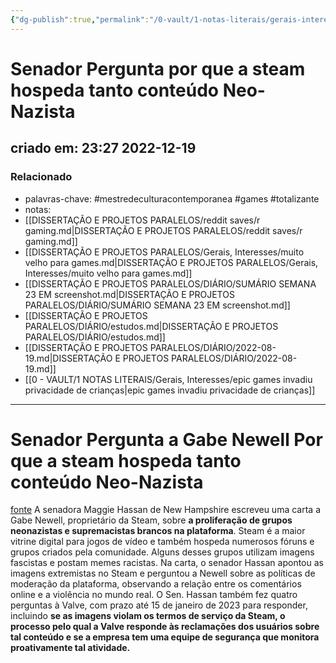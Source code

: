 ```yaml
---
{"dg-publish":true,"permalink":"/0-vault/1-notas-literais/gerais-interesses/senador-pergunta-por-que-a-steam-hospeda-tanto-conteudo-neo-nazista/","tags":["mestredeculturacontemporanea","games","totalizante"],"dgHomeLink":true,"dgShowLocalGraph":true,"dgShowFileTree":true,"dgEnableSearch":true,"noteIcon":""}
---
```


# Senador Pergunta por que a steam hospeda tanto conteúdo Neo-Nazista
## criado em: 23:27 2022-12-19

### Relacionado
- palavras-chave: #mestredeculturacontemporanea #games #totalizante 
- notas: 
- [[DISSERTAÇÃO E PROJETOS PARALELOS/reddit saves/r gaming.md\|DISSERTAÇÃO E PROJETOS PARALELOS/reddit saves/r gaming.md]]
- [[DISSERTAÇÃO E PROJETOS PARALELOS/Gerais, Interesses/muito velho para games.md\|DISSERTAÇÃO E PROJETOS PARALELOS/Gerais, Interesses/muito velho para games.md]]
- [[DISSERTAÇÃO E PROJETOS PARALELOS/DIÁRIO/SUMÁRIO SEMANA 23 EM screenshot.md\|DISSERTAÇÃO E PROJETOS PARALELOS/DIÁRIO/SUMÁRIO SEMANA 23 EM screenshot.md]]
- [[DISSERTAÇÃO E PROJETOS PARALELOS/DIÁRIO/estudos.md\|DISSERTAÇÃO E PROJETOS PARALELOS/DIÁRIO/estudos.md]]
- [[DISSERTAÇÃO E PROJETOS PARALELOS/DIÁRIO/2022-08-19.md\|DISSERTAÇÃO E PROJETOS PARALELOS/DIÁRIO/2022-08-19.md]]
- [[0 - VAULT/1 NOTAS LITERAIS/Gerais, Interesses/epic games invadiu privacidade de crianças\|epic games invadiu privacidade de crianças]]
---
# Senador Pergunta a Gabe Newell Por que a steam hospeda tanto conteúdo Neo-Nazista
[fonte](https://www.vice.com/en/article/dy79na/senator-asks-gabe-newell-why-steam-hosts-so-much-neo-nazi-content)
A senadora Maggie Hassan de New Hampshire escreveu uma carta a Gabe Newell, proprietário da Steam, sobre **a proliferação de grupos neonazistas e supremacistas brancos na plataforma**. Steam é a maior vitrine digital para jogos de vídeo e também hospeda numerosos fóruns e grupos criados pela comunidade. Alguns desses grupos utilizam imagens fascistas e postam memes racistas. Na carta, o senador Hassan apontou as imagens extremistas no Steam e perguntou a Newell sobre as políticas de moderação da plataforma, observando a relação entre os comentários online e a violência no mundo real. O Sen. Hassan também fez quatro perguntas à Valve, com prazo até 15 de janeiro de 2023 para responder, incluindo **se as imagens violam os termos de serviço da Steam, o processo pelo qual a Valve responde às reclamações dos usuários sobre tal conteúdo e se a empresa tem uma equipe de segurança que monitora proativamente tal atividade.**